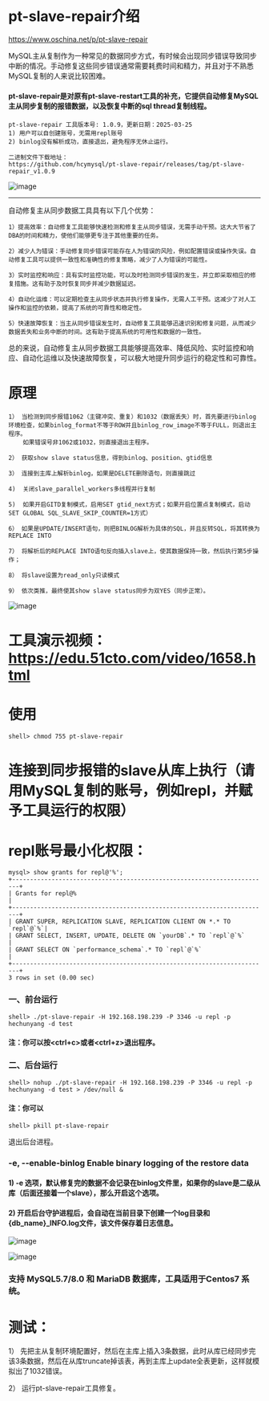 # pt-slave-repair介绍
https://www.oschina.net/p/pt-slave-repair

MySQL主从复制作为一种常见的数据同步方式，有时候会出现同步错误导致同步中断的情况。手动修复这些同步错误通常需要耗费时间和精力，并且对于不熟悉MySQL复制的人来说比较困难。

#### pt-slave-repair是对原有pt-slave-restart工具的补充，它提供自动修复MySQL主从同步复制的报错数据，以及恢复中断的sql thread复制线程。

```
pt-slave-repair 工具版本号: 1.0.9，更新日期：2025-03-25 
1) 用户可以自创建账号，无需用repl账号
2) binlog没有解析成功，直接退出，避免程序无休止运行。

二进制文件下载地址：
https://github.com/hcymysql/pt-slave-repair/releases/tag/pt-slave-repair_v1.0.9
```

![image](https://github.com/hcymysql/pt-slave-repair/assets/19261879/d71bcceb-d7ba-4aff-b631-32d914810e6e)

-----------------------------------------------------------------------
自动修复主从同步数据工具具有以下几个优势：

    1）提高效率：自动修复工具能够快速检测和修复主从同步错误，无需手动干预。这大大节省了DBA的时间和精力，使他们能够更专注于其他重要的任务。

    2）减少人为错误：手动修复同步错误可能存在人为错误的风险，例如配置错误或操作失误。自动修复工具可以提供一致性和准确性的修复策略，减少了人为错误的可能性。

    3）实时监控和响应：具有实时监控功能，可以及时检测同步错误的发生，并立即采取相应的修复措施。这有助于及时恢复同步并减少数据延迟。

    4）自动化运维：可以定期检查主从同步状态并执行修复操作，无需人工干预。这减少了对人工操作和监控的依赖，提高了系统的可靠性和稳定性。

    5）快速故障恢复：当主从同步错误发生时，自动修复工具能够迅速识别和修复问题，从而减少数据丢失和业务中断的时间。这有助于提高系统的可用性和数据的一致性。

总的来说，自动修复主从同步数据工具能够提高效率、降低风险、实时监控和响应、自动化运维以及快速故障恢复，可以极大地提升同步运行的稳定性和可靠性。

# 原理
```
1） 当检测到同步报错1062（主键冲突、重复）和1032（数据丢失）时，首先要进行binlog环境检查，如果binlog_format不等于ROW并且binlog_row_image不等于FULL，则退出主程序。
    如果错误号非1062或1032，则直接退出主程序。

2） 获取show slave status信息，得到binlog、position、gtid信息

3） 连接到主库上解析binlog，如果是DELETE删除语句，则直接跳过

4)  关闭slave_parallel_workers多线程并行复制

5)  如果开启GITD复制模式，启用SET gtid_next方式；如果开启位置点复制模式，启动SET GLOBAL SQL_SLAVE_SKIP_COUNTER=1方式）

6） 如果是UPDATE/INSERT语句，则把BINLOG解析为具体的SQL，并且反转SQL，将其转换为REPLACE INTO

7） 将解析后的REPLACE INTO语句反向插入slave上，使其数据保持一致，然后执行第5步操作；

8） 将slave设置为read_only只读模式

9） 依次类推，最终使其show slave status同步为双YES（同步正常）。
```

![image](https://github.com/hcymysql/pt-slave-repair/assets/19261879/f263eded-85ef-4629-b497-9927bfaa70db)


# 工具演示视频：https://edu.51cto.com/video/1658.html

# 使用
```
shell> chmod 755 pt-slave-repair
```

# 连接到同步报错的slave从库上执行（请用MySQL复制的账号，例如repl，并赋予工具运行的权限）
# repl账号最小化权限：
```
mysql> show grants for repl@'%';
+------------------------------------------------------------------------+
| Grants for repl@%                                                       |
+------------------------------------------------------------------------+
| GRANT SUPER, REPLICATION SLAVE, REPLICATION CLIENT ON *.* TO `repl`@`%`|
| GRANT SELECT, INSERT, UPDATE, DELETE ON `yourDB`.* TO `repl`@`%`         |
| GRANT SELECT ON `performance_schema`.* TO `repl`@`%`                   |
+------------------------------------------------------------------------+
3 rows in set (0.00 sec)
```

### 一、前台运行
```
shell> ./pt-slave-repair -H 192.168.198.239 -P 3346 -u repl -p hechunyang -d test
```
#### 注：你可以按<ctrl+c>或者<ctrl+z>退出程序。

### 二、后台运行
```
shell> nohup ./pt-slave-repair -H 192.168.198.239 -P 3346 -u repl -p hechunyang -d test > /dev/null &
```
#### 注：你可以
```
shell> pkill pt-slave-repair
```
退出后台进程。

### -e, --enable-binlog   Enable binary logging of the restore data

#### 1) -e 选项，默认修复完的数据不会记录在binlog文件里，如果你的slave是二级从库（后面还接着一个slave），那么开启这个选项。

#### 2) 开启后台守护进程后，会自动在当前目录下创建一个log目录和{db_name}_INFO.log文件，该文件保存着日志信息。

![image](https://github.com/hcymysql/pt-slave-repair/assets/19261879/743a5585-d78e-41d9-8e89-7dafe6d93222)

![image](https://github.com/hcymysql/pt-slave-repair/assets/19261879/a92170ef-cd65-467b-b055-b852732a3076)

### 支持 MySQL5.7/8.0 和 MariaDB 数据库，工具适用于Centos7 系统。

# 测试：

1） 先把主从复制环境配置好，然后在主库上插入3条数据，此时从库已经同步完该3条数据，然后在从库truncate掉该表，再到主库上update全表更新，这样就模拟出了1032错误。

2） 运行pt-slave-repair工具修复。
